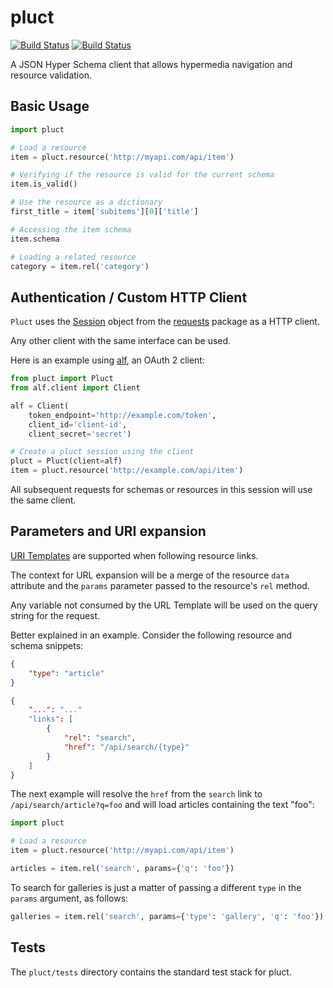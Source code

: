 pluct
=====

[![Build Status](https://drone.io/github.com/globocom/pluct/status.png)](https://drone.io/github.com/globocom/pluct/latest)
[![Build Status](https://travis-ci.org/globocom/pluct.png?branch=master)](https://travis-ci.org/globocom/pluct)

A JSON Hyper Schema client that allows hypermedia navigation
and resource validation.

Basic Usage
-----------

```python
import pluct

# Load a resource
item = pluct.resource('http://myapi.com/api/item')

# Verifying if the resource is valid for the current schema
item.is_valid()

# Use the resource as a dictionary
first_title = item['subitems'][0]['title']

# Accessing the item schema
item.schema

# Loading a related resource
category = item.rel('category')
```

Authentication / Custom HTTP Client
-----------------------------------

`Pluct` uses the [Session](http://docs.python-requests.org/en/latest/api/#request-sessions)
object from the [requests](http://docs.python-requests.org/en/latest/) package
as a HTTP client.

Any other client with the same interface can be used.

Here is an example using [alf](https://github.com/globocom/alf), an
OAuth 2 client:

```python
from pluct import Pluct
from alf.client import Client

alf = Client(
    token_endpoint='http://example.com/token',
    client_id='client-id',
    client_secret='secret')

# Create a pluct session using the client
pluct = Pluct(client=alf)
item = pluct.resource('http://example.com/api/item')
```

All subsequent requests for schemas or resources in this session will use
the same client.

Parameters and URI expansion
----------------------------

[URI Templates](http://tools.ietf.org/html/rfc6570) are supported when
following resource links.

The context for URL expansion will be a merge of the resource `data` attribute
and the `params` parameter passed to the resource's `rel` method.

Any variable not consumed by the URL Template will be used on the query string
for the request.

Better explained in an example. Consider the following resource and
schema snippets:

```json
{
    "type": "article"
}
```

```json
{
    "...": "..."
    "links": [
        {
            "rel": "search",
            "href": "/api/search/{type}"
        }
    ]
}
```

The next example will resolve the `href` from the `search` link
to `/api/search/article?q=foo` and will load articles containing
the text "foo":

```python
import pluct

# Load a resource
item = pluct.resource('http://myapi.com/api/item')

articles = item.rel('search', params={'q': 'foo'})
```

To search for galleries is just a matter of passing a different
`type` in the `params` argument, as follows:

```python
galleries = item.rel('search', params={'type': 'gallery', 'q': 'foo'})
```

Tests
-----

The `pluct/tests` directory contains the standard test stack for pluct.
